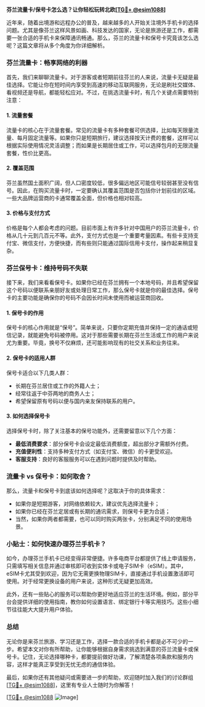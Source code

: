 **芬兰流量卡/保号卡怎么选？让你轻松玩转北欧[[TG💪+ @esim1088](https://t.me/s/esim1088)]**

近年来，随着出境游和远程办公的普及，越来越多的人开始关注境外手机卡的选择问题。尤其是像芬兰这样风景如画、科技发达的国家，无论是旅游还是工作，都需要一张合适的手机卡来保障通讯畅通。那么，芬兰的流量卡和保号卡究竟该怎么选呢？这篇文章将从多个角度为你详细解析。

### 芬兰流量卡：畅享网络的利器

首先，我们来聊聊流量卡。对于游客或者短期前往芬兰的人来说，流量卡无疑是最佳选择。它能让你在短时间内享受到高速的移动互联网服务，无论是刷社交媒体、看视频还是导航，都能轻松应对。不过，在挑选流量卡时，有几个关键点需要特别注意：

#### 1. **流量套餐**
流量卡的核心在于流量套餐。常见的流量卡有多种套餐可供选择，比如每天限量流量、每月固定流量等。如果你只是短期旅行，建议选择按天计费的套餐，这样可以根据实际使用情况灵活调整；而如果是长期居住或工作，可以选择包月的无限流量套餐，性价比更高。

#### 2. **覆盖范围**
芬兰虽然国土面积广阔，但人口密度较低，很多偏远地区可能信号较弱甚至没有信号。因此，在购买流量卡时，一定要确认其覆盖范围是否包括你计划前往的区域。一些大品牌运营商的卡通常覆盖全面，但价格也相对较高。

#### 3. **价格与支付方式**
价格是每个人都会考虑的问题。目前市面上有许多针对中国用户的芬兰流量卡，价格从几十元到几百元不等。此外，支付方式也是一个重要考量因素。有些卡支持支付宝、微信支付，方便快捷，而有些则只能通过国际信用卡支付，操作起来稍显复杂。

### 芬兰保号卡：维持号码不失联

接下来，我们来看看保号卡。如果你已经在芬兰拥有一个本地号码，并且希望保留这个号码以便联系亲朋好友或处理日常工作，那么保号卡就是你的最佳选择。保号卡的主要功能是确保你的号码不会因长时间未使用而被运营商回收。

#### 1. **保号卡的作用**
保号卡的核心作用就是“保号”。简单来说，只要你定期充值并保持一定的通话或短信记录，就能避免号码被停用。这对于那些需要长期在芬兰生活或工作的用户来说尤为重要。毕竟，换号不仅麻烦，还可能影响现有的社交关系和业务往来。

#### 2. **保号卡的适用人群**
保号卡适合以下几类人群：
- 长期在芬兰居住或工作的外籍人士；
- 经常往返于中芬两地的商务人士；
- 希望保留原有号码以便与国内亲友保持联系的用户。

#### 3. **如何选择保号卡**
选择保号卡时，除了关注基本的保号功能外，还需要留意以下几个方面：
- **最低消费要求**：部分保号卡会设定最低消费额度，超出部分才需额外付费。
- **充值便利性**：支持多种支付方式（如支付宝、微信）的卡更受欢迎。
- **客服支持**：良好的客服服务可以在遇到问题时提供及时帮助。

### 流量卡 vs 保号卡：如何取舍？

那么，流量卡和保号卡到底该如何选择呢？这取决于你的具体需求：

- 如果你是短期游客，对网络依赖较大，建议优先选择流量卡；
- 如果你已经在芬兰定居或有长期的通讯需求，则保号卡更为合适；
- 当然，如果你两者都需要，也可以同时购买两张卡，分别满足不同的使用场景。

### 小贴士：如何快速办理芬兰手机卡？

如今，办理芬兰手机卡已经变得非常便捷。许多电商平台都提供了线上申请服务，只需填写相关信息并通过审核即可收到实体卡或电子SIM卡（eSIM）。其中，eSIM卡尤其受到欢迎，因为它无需更换物理SIM卡，直接通过手机设置激活即可使用。对于经常更换设备的用户来说，这种形式无疑更加高效。

此外，还有一些贴心的服务可以帮助你更好地适应芬兰的生活环境。例如，部分平台会提供详细的使用指南，教你如何设置语言、绑定银行卡等实用技巧。这些小细节往往能大大提升用户体验。

### 总结

无论你是来芬兰旅游、学习还是工作，选择一款合适的手机卡都是必不可少的一步。希望本文对你有所帮助，让你能够根据自身需求挑选到满意的芬兰流量卡或保号卡。记住，无论选择哪种卡，都要提前做好功课，了解清楚各项条款和服务内容，这样才能真正享受到无忧无虑的通信体验。

最后，如果你还有其他疑问或需要进一步的帮助，欢迎随时加入我们的讨论群组[[TG💪+ @esim1088](https://t.me/s/esim1088)]，这里有专业人士随时为你解答！

[[TG💪+ @esim1088](https://t.me/s/esim1088) ![Image](https://i.postimg.cc/4NQfJmqS/Snipaste-2025-05-13-00-14-12.png)]